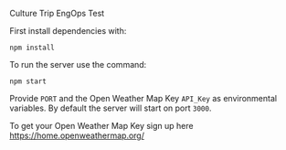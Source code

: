 Culture Trip EngOps Test

First install dependencies with: 

```
npm install
```

To run the server use the command: 
```
npm start
```

Provide `PORT` and the Open Weather Map Key `API_Key` as environmental variables.
By default the server will start on port `3000`.

To get your Open Weather Map Key sign up here https://home.openweathermap.org/

